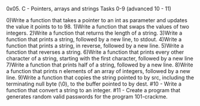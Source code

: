 0x05. C - Pointers, arrays and strings
Tasks 0-9 (advanced 10 - 11)

0)Write a function that takes a pointer to an int as parameter and updates the value it points to to 98.
1)Write a function that swaps the values of two integers.
2)Write a function that returns the length of a string.
3)Write a function that prints a string, followed by a new line, to stdout.
4)Write a function that prints a string, in reverse, followed by a new line.
5)Write a function that reverses a string.
6)Write a function that prints every other character of a string, starting with the first character, followed by a new line
7)Write a function that prints half of a string, followed by a new line.
8)Write a function that prints n elements of an array of integers, followed by a new line.
9)Write a function that copies the string pointed to by src, including the terminating null byte (\0), to the buffer pointed to by dest.
#10 - Write a function that convert a string to an integer.
#11 - Create a program that generates random valid passwords for the program 101-crackme.